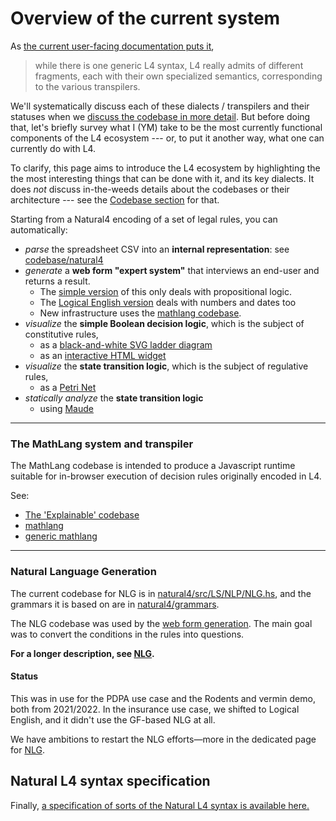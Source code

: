 # Overview of the current system

As [the current user-facing documentation puts it](https://l4-documentation.readthedocs.io/en/stable/docs/links-returning-users.html),

> while there is one generic L4 syntax, L4 really admits of different fragments, each with their own specialized semantics, corresponding to the various transpilers.

We'll systematically discuss each of these dialects / transpilers and their statuses when we [discuss the codebase in more detail](./codebase/index.md). But before doing that, let's briefly survey what I (YM) take to be the most currently functional components of the L4 ecosystem --- or, to put it another way, what one can currently do with L4.

To clarify, this page aims to introduce the L4 ecosystem by highlighting the the most interesting things that can be done with it, and its key dialects. It does *not* discuss in-the-weeds details about the codebases or their architecture --- see the [Codebase section](./codebase/index.md) for that.

Starting from a Natural4 encoding of a set of legal rules, you can automatically:

  - *parse* the spreadsheet CSV into an **internal representation**: see [codebase/natural4](./codebase/natural4.md)
  - *generate* a **web form "expert system"** that interviews an end-user and returns a result.
    - The [simple version](./webforms.md#propositional-logic-only-decision-support-web-app) of this only deals with propositional logic.
    - The [Logical English version](./logicalenglish.md) deals with numbers and dates too
    - New infrastructure uses the [mathlang codebase](./codebase/generic_mathlang.md).
  - *visualize* the **simple Boolean decision logic**, which is the subject of constitutive rules,
    - as a [black-and-white SVG ladder diagram](./codebase/visualizations.md#simple-ladder-svgs)
    - as an [interactive HTML widget](./codebase/visualizations.md#interactive-ladder-html)
  - *visualize* the **state transition logic**, which is the subject of regulative rules,
    - as a [Petri Net](./codebase/visualizations.md#petri-net-stuff)
  - *statically analyze* the **state transition logic**
    - using [Maude](./codebase/natural4.md#maude)

---
### The MathLang system and transpiler

The MathLang codebase is intended to produce a Javascript runtime suitable for in-browser execution of decision rules originally encoded in L4.

See:
  - [The 'Explainable' codebase](./codebase/explainable.md)
  - [mathlang](./codebase/mathlang.md)
  - [generic mathlang](./codebase/generic_mathlang.md)

---
### Natural Language Generation

The current codebase for NLG is in [natural4/src/LS/NLP/NLG.hs](https://github.com/smucclaw/dsl/blob/main/lib/haskell/natural4/src/LS/NLP/NLG.hs), and the grammars it is based on are in [natural4/grammars](https://github.com/smucclaw/dsl/tree/main/lib/haskell/natural4/grammars).

The NLG codebase was used by the [web form generation](./webforms.md). The main goal was to convert the conditions in the rules into questions.

**For a longer description, see [NLG](./codebase/nlg.md).**

#### Status

This was in use for the PDPA use case and the Rodents and vermin demo, both from 2021/2022. In the insurance use case, we shifted to Logical English, and it didn't use the GF-based NLG at all.

We have ambitions to restart the NLG efforts—more in the dedicated page for [NLG](./codebase/nlg.md).

## Natural L4 syntax specification

Finally, [a specification of sorts of the Natural L4 syntax is available here.](https://l4-documentation.readthedocs.io/en/stable/docs/returning-specification.html)


